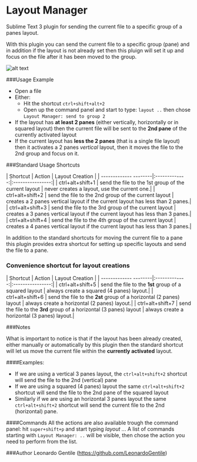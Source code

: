 Layout Manager
=================
Sublime Text 3 plugin for sending the current file to a specific group of a panes layout.

With this plugin you can send the current file to a specific group (pane) and in addition if the layout is not already set then this pluign will set it up and focus on the file after it has been moved to the group.


![alt text](layout_manager.png "Layout Manager Example")


###Usage Example

- Open a file
- Either:
  - Hit the shortcut `ctrl+shift+alt+2`
  - Open up the command panel and start to type: `layout ..` then chose `Layout Manager: send to group 2`
- If the layout has **at least 2 panes** (either vertically, horizontally or in squared layout) then the current file will be sent to the __2nd pane__ of the currently activated layout
- If the current layout has **less the 2 panes** (that is a single file layout) then it activates a 2 panes _vertical_ layout, then it moves the file to the 2nd group and focus on it.


###Standard Usage Shortcuts


| Shortcut              | Action        | Layout Creation  |
| ------------- --------|:-------------:|:----------------:|
| ctrl+alt+shift+1      | send the file to the 1st group of the current layout | never creates a layout, use the current one.|
| ctrl+alt+shift+2      | send the file to the 2nd group of the current layout | creates a 2 panes vertical layout if the current layout has less than 2 panes.|
| ctrl+alt+shift+3      | send the file to the 3rd group of the current layout | creates a 3 panes vertical layout if the current layout has less than 3 panes.|
| ctrl+alt+shift+4      | send the file to the 4th group of the current layout | creates a 4 panes vertical layout if the current layout has less than 3 panes.|




In addition to the standard shortcuts for moving the current file to a pane this plugin provides extra shortcut for setting up specific layouts and send the file to a pane.

### Convenience shortcut for layout creations

| Shortcut              | Action        | Layout Creation  |
| ------------- --------|:-------------:|:----------------:|
| ctrl+alt+shift+5      | send the file to the **1st** group of a squared layout | always create a squared (4 panes) layout.|
| ctrl+alt+shift+6      | send the file to the **2st** group of a horizontal (2 panes) layout | always create a horizontal (2 panes) layout.|
| ctrl+alt+shift+7      | send the file to the **3rd** group of a horizontal (3 panes) layout | always create a horizontal (3 panes) layout.|

###Notes

What is important to notice is that if the layout has been already created, either manually or automatically by this plugin then the standard shortcut will let us move the current file within the **currently activated** layout.

####Examples:
- If we are using a vertical 3 panes layout, the `ctrl+alt+shift+2` shortcut will send the file to the 2nd (vertical) pane
- If we are using a squared (4 panes) layout the same `ctrl+alt+shift+2` shortcut will send the file to the 2nd pane of the squared layout
- Similarly if we are using an horizontal 3 panes layout the same `ctrl+alt+shift+2` shortcut will send the current file to the 2nd (horizontal) pane.

####Commands
All the actions are also available trough the command panel: hit `super+shift+p` and start typing _layout .._. A list of commands starting with `Layout Manager: ..` will be visible, then chose the action you need to perform from the list.

###Author
Leonardo Gentile (https://github.com/LeonardoGentile)